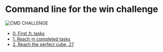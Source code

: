 # Command line for the win challenge

![CMD CHALLENGE](https://alx-intranet.hbtn.io/rltoken/a83_NOBEtXgFr1Yqej0HYA)

* [0. First 九 tasks](./0-first_9_tasks.png)
* [1. Reach חי completed tasks](./1-next_9_tasks.png)
* [2. Reach the perfect cube, 27](./2-next_9_tasks.png)
